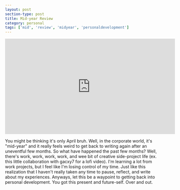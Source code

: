 ```yaml
---
layout: post
section-type: post
title: Mid-year Review
category: personal
tags: ['mid', 'review', 'midyear', 'personaldevelopment']
---
```

<p>
	<div class="videoWrapper">
  <iframe width="560" height="315" src="https://www.youtube.com/embed/JyW2TK-Ejow" frameborder="0" allow="accelerometer; autoplay; encrypted-media; gyroscope; picture-in-picture" allowfullscreen></iframe>
	</div>
</p>

You might be thinking it's only April bruh. Well, in the corporate world, it's "mid-year" and it really feels weird to get back to writing again after an uneventful few months. So what have happened the past few months? Well, there's work, work, work, work, and wee bit of creative side-project life (ex. this little collaboration with gacxy7 for a lofi video). I'm learning a lot from work projects, but I feel like I'm losing control of my time. Just like this realization that I haven't really taken any time to pause, reflect, and write about my experiences. Anyways, let this be a waypoint to getting back into personal development. You got this present and future-self. Over and out.
